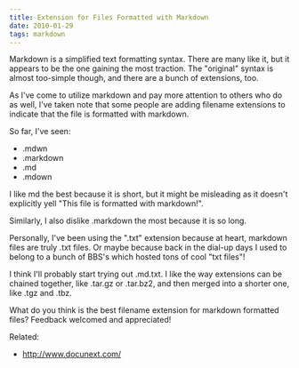 ```yaml
---
title: Extension for Files Formatted with Markdown
date: 2010-01-29
tags: markdown
---
```

Markdown is a simplified text formatting syntax. There are many like it, but it appears to be the one gaining the most traction. The "original" syntax is almost too-simple though, and there are a bunch of extensions, too.

As I've come to utilize markdown and pay more attention to others who do as well, I've taken note that some people are adding filename extensions to indicate that the file is formatted with markdown.

So far, I've seen:

* .mdwn
* .markdown
* .md
* .mdown

I like md the best because it is short, but it might be misleading as it doesn't explicitly yell "This file is formatted with markdown!".

Similarly, I also dislike .markdown the most because it is so long.

Personally, I've been using the ".txt" extension because at heart, markdown files are truly .txt files. Or maybe because back in the dial-up days I used to belong to a bunch of BBS's which hosted tons of cool "txt files"!

I think I'll probably start trying out .md.txt. I like the way extensions can be chained together, like .tar.gz or .tar.bz2, and then merged into a shorter one, like .tgz and .tbz.

What do you think is the best filename extension for markdown formatted files? Feedback welcomed and appreciated!

Related:

* <http://www.docunext.com/>

